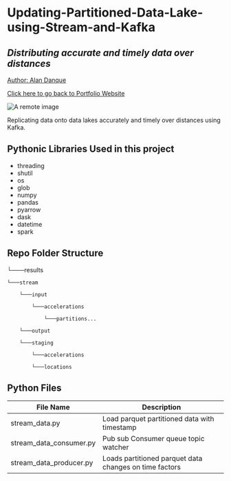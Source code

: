 # Updating-Partitioned-Data-Lake-using-Stream-and-Kafka

## _Distributing accurate and timely data over distances_

<a href="https://www.linkedin.com/in/alandanque"> Author: Alan Danque </a>

<a href="https://adanque.github.io/">Click here to go back to Portfolio Website </a>

![A remote image](https://adanque.github.io/assets/img/DataLake.jpg)

Replicating data onto data lakes accurately and timely over distances using Kafka.

## Pythonic Libraries Used in this project
- threading
- shutil
- os
- glob
- numpy
- pandas
- pyarrow
- dask
- datetime
- spark

## Repo Folder Structure


└───results

    └───stream

		└───input
		
			└───accelerations
				
				└───partitions...
		
		└───output

		└───staging		

			└───accelerations
			
			└───locations			

## Python Files 

| File Name  | Description |
| ------ | ------ |
| stream_data.py | Load parquet partitioned data with timestamp |
| stream_data_consumer.py | Pub sub Consumer queue topic watcher |
| stream_data_producer.py | Loads partitioned parquet data changes on time factors |

